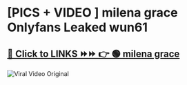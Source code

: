 
 # [PICS + VIDEO ] milena grace Onlyfans Leaked wun61

## <h2><a href="https://clipsfans.com/milena_grace&ref=git">🔗 Click to LINKS ⏩⏩ 👉 🟢 milena grace </a></h2>

<a href="https://clipsfans.com/milena_grace&ref=git" rel="nofollow" data-target="animated-image.originalLink"><img src="https://i.ibb.co.com/xMMVF88/686577567.gif" alt="Viral Video Original" style="max-width: 100%; display: inline-block;" data-target="animated-image.originalImage"></a>

